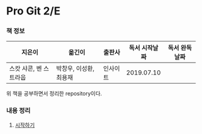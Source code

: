 # Pro Git 2/E

### 책 정보

|지은이|옮긴이|출판사|독서 시작날짜|독서 완독날짜|
|----|-----|----|---------|----------|
|스캇 샤콘, 벤 스트라웁|박창우, 이성환, 최용재|인사이트| 2019.07.10||

위 책을 공부하면서 정리한 repository이다.

### 내용 정리

1. [시작하기](https://github.com/ThreeSnakes/TIL/master/Book/Pro%20Git/1%EC%9E%A5.%20%EC%8B%9C%EC%9E%91%ED%95%98%EA%B8%B0.md)